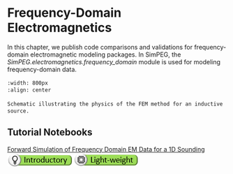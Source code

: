 Frequency-Domain Electromagnetics
=================================

In this chapter, we publish code comparisons and validations for frequency-domain electromagnetic modeling packages.
In SimPEG, the *SimPEG.electromagnetics.frequency_domain* module is used for modeling frequency-domain data.

```{figure} ../assets/website_images/fem_physics.png
:width: 800px
:align: center

Schematic illustrating the physics of the FEM method for an inductive source.
```

## Tutorial Notebooks

[Forward Simulation of Frequency Domain EM Data for a 1D Sounding](07-fdem/fwd_fdem_1d)
<br />
![](../assets/website_images/icon_introductory_small.png) ![](../assets/website_images/icon_lightweight_small.png)
<br />
